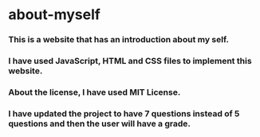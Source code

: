 # about-myself

### This is a website that has an introduction about my self. 

### I have used JavaScript, HTML and CSS files to implement this website. 
### About the license, I have used MIT License.

### I have updated the project to have 7 questions instead of 5 questions and then the user will have a grade.